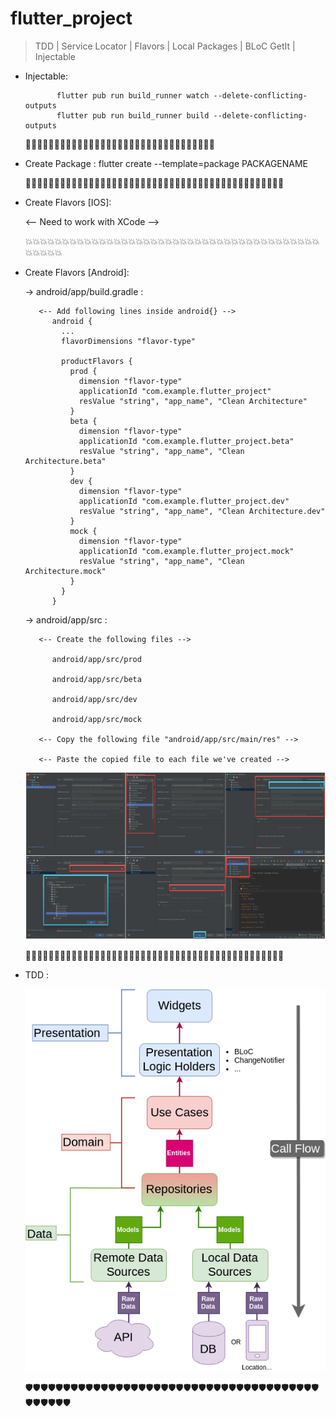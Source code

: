 # flutter_project

> TDD | Service Locator | Flavors | Local Packages | BLoC
> GetIt | Injectable

- Injectable:

             flutter pub run build_runner watch --delete-conflicting-outputs
             flutter pub run build_runner build --delete-conflicting-outputs

  🧠🧠🧠🧠🧠🧠🧠🧠🧠🧠🧠🧠🧠🧠🧠🧠🧠🧠🧠🧠🧠🧠🧠🧠🧠🧠🧠🧠🧠🧠🧠🧠🧠
  
- Create Package : flutter create --template=package PACKAGENAME

  🦉🦉🦉🦉🦉🦉🦉🦉🦉🦉🦉🦉🦉🦉🦉🦉🦉🦉🦉🦉🦉🦉🦉🦉🦉🦉🦉🦉🦉🦉🦉🦉🦉🦉🦉🦉🦉🦉🦉🦉🦉🦉🦉🦉🦉

- Create Flavors [IOS]:

    <-- Need to work with XCode -->

  💥💥💥💥💥💥💥💥💥💥💥💥💥💥💥💥💥💥💥💥💥💥💥💥💥💥💥💥💥💥💥💥💥💥💥💥💥💥💥💥💥💥💥💥💥

- Create Flavors [Android]:
    
    -> android/app/build.gradle :

         <-- Add following lines inside android{} -->
            android {
              ...
              flavorDimensions "flavor-type"
            
              productFlavors {
                prod {
                  dimension "flavor-type"
                  applicationId "com.example.flutter_project"
                  resValue "string", "app_name", "Clean Architecture"
                }
                beta {
                  dimension "flavor-type"
                  applicationId "com.example.flutter_project.beta"
                  resValue "string", "app_name", "Clean Architecture.beta"
                }
                dev {
                  dimension "flavor-type"
                  applicationId "com.example.flutter_project.dev"
                  resValue "string", "app_name", "Clean Architecture.dev"
                }
                mock {
                  dimension "flavor-type"
                  applicationId "com.example.flutter_project.mock"
                  resValue "string", "app_name", "Clean Architecture.mock"
                }
              }
            }

    -> android/app/src :
 
         <-- Create the following files -->

            android/app/src/prod 

            android/app/src/beta
            
            android/app/src/dev
            
            android/app/src/mock
         
         <-- Copy the following file "android/app/src/main/res" -->
         
         <-- Paste the copied file to each file we've created -->
    
    ![View](assets/readme/run_config.png)

  🎯🎯🎯🎯🎯🎯🎯🎯🎯🎯🎯🎯🎯🎯🎯🎯🎯🎯🎯🎯🎯🎯🎯🎯🎯🎯🎯🎯🎯🎯🎯🎯🎯🎯🎯🎯🎯🎯🎯🎯🎯🎯🎯🎯🎯

- TDD :

    ![View](assets/readme/architecture.png)

  🛡🛡🛡🛡🛡🛡🛡🛡🛡🛡🛡🛡🛡🛡🛡🛡🛡🛡🛡🛡🛡🛡🛡🛡🛡🛡🛡🛡🛡🛡🛡🛡🛡🛡🛡🛡🛡🛡🛡🛡🛡🛡🛡🛡🛡